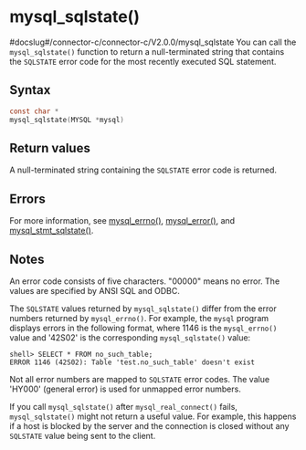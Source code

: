 mysql_sqlstate() 
=====================================
#docslug#/connector-c/connector-c/V2.0.0/mysql_sqlstate
You can call the `mysql_sqlstate()` function to return a null-terminated string that contains the `SQLSTATE` error code for the most recently executed SQL statement. 

Syntax 
---------------------------

```c
const char *
mysql_sqlstate(MYSQL *mysql)
```



Return values 
----------------------------------

A null-terminated string containing the `SQLSTATE` error code is returned.

Errors 
---------------------------

For more information, see [mysql_errno()](/zh-CN/3.basic-api-functions/18.mysql_errno.md), [mysql_error()](/zh-CN/3.basic-api-functions/19.mysql_error.md), and [mysql_stmt_sqlstate()](/zh-CN/3.basic-api-functions/105.mysql_stmt_sqlstate.md).

Notes 
--------------------------

An error code consists of five characters. "00000" means no error. The values are specified by ANSI SQL and ODBC. 

The `SQLSTATE` values returned by `mysql_sqlstate()` differ from the error numbers returned by `mysql_errno()`. For example, the `mysql` program displays errors in the following format, where 1146 is the `mysql_errno()` value and '42S02' is the corresponding `mysql_sqlstate()` value:

```shell
shell> SELECT * FROM no_such_table;
ERROR 1146 (42S02): Table 'test.no_such_table' doesn't exist
```



Not all error numbers are mapped to `SQLSTATE` error codes. The value 'HY000' (general error) is used for unmapped error numbers. 

If you call `mysql_sqlstate()` after `mysql_real_connect()` fails, `mysql_sqlstate()` might not return a useful value. For example, this happens if a host is blocked by the server and the connection is closed without any `SQLSTATE` value being sent to the client.
